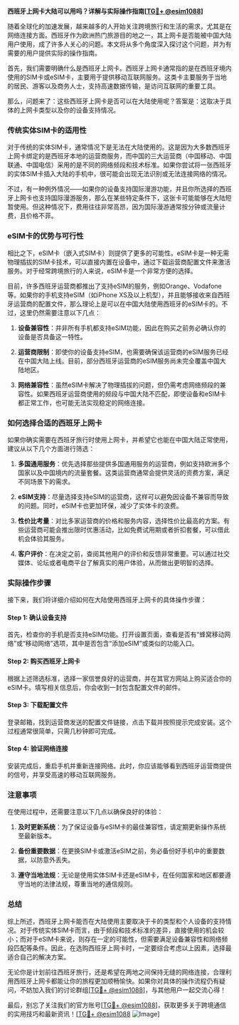 **西班牙上网卡大陆可以用吗？详解与实际操作指南[[TG💪+ @esim1088](https://t.me/s/esim1088)]**

随着全球化的加速发展，越来越多的人开始关注跨境旅行和生活的需求，尤其是在网络连接方面。西班牙作为欧洲热门旅游目的地之一，其上网卡是否能被中国大陆用户使用，成了许多人关心的问题。本文将从多个角度深入探讨这个问题，并为有需要的用户提供实际的操作指南。

首先，我们需要明确什么是西班牙上网卡。西班牙上网卡通常指的是在西班牙境内使用的SIM卡或eSIM卡，主要用于提供移动互联网服务。这类卡主要服务于当地的居民、游客以及商务人士，支持高速数据传输，是访问互联网的重要工具。

那么，问题来了：这些西班牙上网卡是否可以在大陆使用呢？答案是：这取决于具体的上网卡类型以及你的设备支持情况。

### **传统实体SIM卡的适用性**

对于传统的实体SIM卡，通常情况下是无法在大陆使用的。这是因为大多数西班牙上网卡绑定的是西班牙本地的运营商服务，而中国的三大运营商（中国移动、中国联通、中国电信）采用的是不同的网络频段和技术标准。如果你尝试将一张西班牙的实体SIM卡插入大陆的手机中，很可能会出现无法识别或无法连接网络的情况。

不过，有一种例外情况——如果你的设备支持国际漫游功能，并且你所选择的西班牙上网卡也支持国际漫游服务，那么在某些特定条件下，这张卡可能能够在大陆短暂使用。但这种情况下，费用往往非常高昂，因为国际漫游通常按分钟或流量计费，且价格不菲。

### **eSIM卡的优势与可行性**

相比之下，eSIM卡（嵌入式SIM卡）则提供了更多的可能性。eSIM卡是一种无需物理插拔的SIM卡技术，可以直接内置在设备中，通过下载运营商配置文件来激活服务。对于经常跨境旅行的人来说，eSIM卡是一个非常方便的选择。

目前，许多西班牙运营商都推出了支持eSIM的服务，例如Orange、Vodafone等。如果你的手机支持eSIM（如iPhone XS及以上机型），并且能够接收来自西班牙运营商的配置文件，那么理论上是可以在中国大陆使用西班牙的eSIM卡的。不过，这里仍然需要注意以下几点：

1. **设备兼容性**：并非所有手机都支持eSIM功能，因此在购买之前务必确认你的设备是否具备这一特性。
   
2. **运营商限制**：即使你的设备支持eSIM，也需要确保该运营商的eSIM服务已经在中国大陆上线。目前，部分西班牙运营商的eSIM服务尚未完全覆盖中国大陆地区。

3. **网络兼容性**：虽然eSIM卡解决了物理插拔的问题，但仍需考虑网络频段的兼容性。如果西班牙运营商使用的频段与中国大陆不匹配，即使设备和eSIM卡都正常工作，也可能无法实现稳定的网络连接。

### **如何选择合适的西班牙上网卡**

如果你确实需要在西班牙旅行时使用上网卡，并希望它也能在中国大陆正常使用，建议从以下几个方面进行筛选：

1. **多国通用服务**：优先选择那些提供多国通用服务的运营商，例如支持欧洲多个国家以及中国境内的流量套餐。这类运营商通常会提供灵活的资费方案，满足不同场景下的需求。

2. **eSIM支持**：尽量选择支持eSIM的运营商，这样可以避免因设备不兼容而导致的问题。同时，eSIM卡也更加环保，减少了实体卡的浪费。

3. **性价比考量**：对比多家运营商的价格和服务内容，选择性价比最高的方案。有些运营商可能会推出限时优惠活动，比如免费试用期或者折扣套餐，可以借此机会体验其服务。

4. **客户评价**：在决定之前，查阅其他用户的评价和反馈非常重要。可以通过社交媒体、论坛或者电商平台了解真实的用户体验，从而做出更明智的选择。

### **实际操作步骤**

接下来，我们将详细介绍如何在大陆使用西班牙上网卡的具体操作步骤：

#### **Step 1: 确认设备支持**
首先，检查你的手机是否支持eSIM功能。打开设置页面，查看是否有“蜂窝移动网络”或“移动网络”选项，其中是否包含“添加eSIM”或类似的功能入口。

#### **Step 2: 购买西班牙上网卡**
根据上述筛选标准，选择一家信誉良好的运营商，并在其官方网站上购买适合你的eSIM卡。填写相关信息后，你会收到一封包含配置文件的邮件。

#### **Step 3: 下载配置文件**
登录邮箱，找到运营商发送的配置文件链接，点击下载并按照提示完成安装。这个过程通常很简单，只需几秒钟即可完成。

#### **Step 4: 验证网络连接**
安装完成后，重启手机并重新连接网络。此时，你应该能够看到西班牙运营商提供的信号，并享受高速的移动互联网服务。

### **注意事项**

在使用过程中，还需要注意以下几点以确保良好的体验：

1. **及时更新系统**：为了保证设备与eSIM卡的最佳兼容性，请定期更新操作系统至最新版本。

2. **备份重要数据**：在更换SIM卡或激活eSIM之前，务必备份好手机中的重要数据，以防意外丢失。

3. **遵守当地法规**：无论是使用实体SIM卡还是eSIM卡，在任何国家和地区都要遵守当地的法律法规，尊重当地的通信规则。

### **总结**

综上所述，西班牙上网卡能否在大陆使用主要取决于卡的类型和个人设备的支持情况。对于传统实体SIM卡而言，由于频段和技术标准的差异，直接使用的机会较小；而对于eSIM卡来说，则存在一定的可能性，但需要满足设备兼容性和网络频段匹配等条件。因此，在选购西班牙上网卡时，一定要综合考虑以上因素，选择最适合自己的解决方案。

无论你是计划前往西班牙旅行，还是希望在两地之间保持无缝的网络连接，合理利用西班牙上网卡都能让你的旅程更加顺畅愉快。如果你对具体的操作流程仍有疑问，不妨加入我们的讨论群组[[TG💪+ @esim1088](https://t.me/s/esim1088)]，与其他用户一起交流心得！

最后，别忘了关注我们的官方账号[[TG💪+ @esim1088](https://t.me/s/esim1088)]，获取更多关于跨境通信的实用技巧和最新资讯！[[TG💪+ @esim1088](https://t.me/s/esim1088) ![Image](https://i.postimg.cc/4NQfJmqS/Snipaste-2025-05-13-00-14-12.png)]